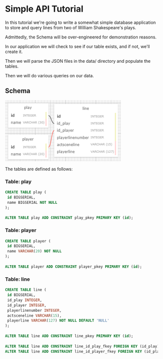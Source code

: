# Simple API Tutorial

In this tutorial we're going to write a somewhat simple database application to store and query lines from two of William Shakespeare's plays.

Admittedly, the Schema will be over-engineered for demonstration reasons.

In our application we will check to see if our table exists, and if not, we'll create it.

Then we will parse the JSON files in the data/ directory and populate the tables.

Then we will do various queries on our data.

## Schema

![Schema Image](../assets/shakespeare-schema.png)

The tables are defined as follows:

### Table: play

```sql
CREATE TABLE play (
 id BIGSERIAL,
 name BIGSERIAL NOT NULL
);

ALTER TABLE play ADD CONSTRAINT play_pkey PRIMARY KEY (id);
```

### Table: player

```sql
CREATE TABLE player (
 id BIGSERIAL,
 name VARCHAR(20) NOT NULL
);

ALTER TABLE player ADD CONSTRAINT player_pkey PRIMARY KEY (id);
```

### Table: line

```sql
CREATE TABLE line (
 id BIGSERIAL,
 id_play INTEGER,
 id_player INTEGER,
 playerlinenumber INTEGER,
 actsceneline VARCHAR(15),
 playerline VARCHAR(127) NOT NULL DEFAULT 'NULL'
);

ALTER TABLE line ADD CONSTRAINT line_pkey PRIMARY KEY (id);

ALTER TABLE line ADD CONSTRAINT line_id_play_fkey FOREIGN KEY (id_play) REFERENCES play(id);
ALTER TABLE line ADD CONSTRAINT line_id_player_fkey FOREIGN KEY (id_player) REFERENCES player(id);
```
